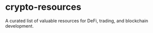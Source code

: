 # crypto-resources
A curated list of valuable resources for DeFi, trading, and blockchain development.
